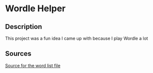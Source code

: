 # Wordle Helper

## Description

This project was a fun idea I came up with because I play Wordle a lot

## Sources

[Source for the word list file](https://gist.github.com/cfreshman/a03ef2cba789d8cf00c08f767e0fad7b#file-wordle-answers-alphabetical-txt)
